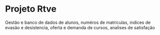 # Projeto Rtve 
 Gestão e banco de dados de alunos, numéros de matriculas, indices de evasão e desistencia, oferta e demanda de cursos, analises de satisfação
